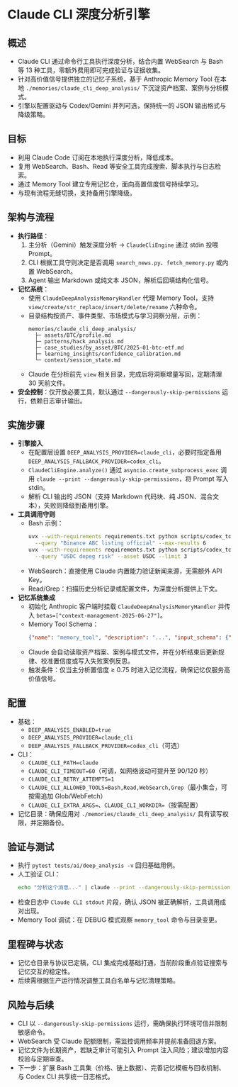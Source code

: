 # Claude CLI 深度分析引擎

## 概述
- Claude CLI 通过命令行工具执行深度分析，结合内置 WebSearch 与 Bash 等 13 种工具，零额外费用即可完成验证与证据收集。
- 针对高价值信号提供独立的记忆子系统，基于 Anthropic Memory Tool 在本地 `./memories/claude_cli_deep_analysis/` 下沉淀资产档案、案例与分析模式。
- 引擎以配置驱动与 Codex/Gemini 并列可选，保持统一的 JSON 输出格式与降级策略。

## 目标
- 利用 Claude Code 订阅在本地执行深度分析，降低成本。
- 复用 WebSearch、Bash、Read 等安全工具完成搜索、脚本执行与日志检索。
- 通过 Memory Tool 建立专用记忆仓，面向高置信度信号持续学习。
- 与现有流程无缝切换，支持备用引擎降级。

## 架构与流程
- **执行路径**：
  1. 主分析（Gemini）触发深度分析 → `ClaudeCliEngine` 通过 stdin 投喂 Prompt。
  2. CLI 根据工具守则决定是否调用 `search_news.py`、`fetch_memory.py` 或内置 WebSearch。
  3. Agent 输出 Markdown 或纯文本 JSON，解析后回填结构化信号。
- **记忆系统**：
  - 使用 `ClaudeDeepAnalysisMemoryHandler` 代理 Memory Tool，支持 `view/create/str_replace/insert/delete/rename` 六种命令。
  - 目录结构按资产、事件类型、市场模式与学习洞察分层，示例：
    ```
    memories/claude_cli_deep_analysis/
      ├─ assets/BTC/profile.md
      ├─ patterns/hack_analysis.md
      ├─ case_studies/by_asset/BTC/2025-01-btc-etf.md
      ├─ learning_insights/confidence_calibration.md
      └─ context/session_state.md
    ```
  - Claude 在分析前先 `view` 相关目录，完成后将洞察增量写回，定期清理 30 天前文件。
- **安全控制**：仅开放必要工具，默认通过 `--dangerously-skip-permissions` 运行，依赖日志审计输出。

## 实施步骤
- **引擎接入**
  - 在配置层设置 `DEEP_ANALYSIS_PROVIDER=claude_cli`，必要时指定备用 `DEEP_ANALYSIS_FALLBACK_PROVIDER=codex_cli`。
  - `ClaudeCliEngine.analyze()` 通过 `asyncio.create_subprocess_exec` 调用 `claude --print --dangerously-skip-permissions`，将 Prompt 写入 stdin。
  - 解析 CLI 输出的 JSON（支持 Markdown 代码块、纯 JSON、混合文本），失败则降级到备用引擎。
- **工具调用守则**
  - Bash 示例：
    ```bash
    uvx --with-requirements requirements.txt python scripts/codex_tools/search_news.py \
      --query "Binance ABC listing official" --max-results 6
    uvx --with-requirements requirements.txt python scripts/codex_tools/fetch_memory.py \
      --query "USDC depeg risk" --asset USDC --limit 3
    ```
  - WebSearch：直接使用 Claude 内置能力验证新闻来源，无需额外 API Key。
  - Read/Grep：扫描历史分析记录或配置文件，为深度分析提供上下文。
- **记忆系统集成**
  - 初始化 Anthropic 客户端时挂载 `ClaudeDeepAnalysisMemoryHandler` 并传入 `betas=["context-management-2025-06-27"]`。
  - Memory Tool Schema：
    ```json
    {"name": "memory_tool", "description": "...", "input_schema": {"type": "object", "properties": {"command": {"type": "string","enum": ["view","create","str_replace","insert","delete","rename"]}, "path": {"type": "string"}, "file_text": {"type": "string"}, "old_str": {"type": "string"}, "new_str": {"type": "string"}, "insert_line": {"type": "integer"}, "insert_text": {"type": "string"}, "old_path": {"type": "string"}, "new_path": {"type": "string"}}, "required": ["command"]}}
    ```
  - Claude 会自动读取资产档案、案例与模式文件，并在分析结束后更新规律、校准置信度或写入失败案例反思。
  - 触发条件：仅当主分析置信度 ≥ 0.75 时进入记忆流程，确保记忆仅服务高价值信号。

## 配置
- 基础：
  - `DEEP_ANALYSIS_ENABLED=true`
  - `DEEP_ANALYSIS_PROVIDER=claude_cli`
  - `DEEP_ANALYSIS_FALLBACK_PROVIDER=codex_cli`（可选）
- CLI：
  - `CLAUDE_CLI_PATH=claude`
  - `CLAUDE_CLI_TIMEOUT=60`（可调，如网络波动可提升至 90/120 秒）
  - `CLAUDE_CLI_RETRY_ATTEMPTS=1`
  - `CLAUDE_CLI_ALLOWED_TOOLS=Bash,Read,WebSearch,Grep`（最小集合，可按需追加 Glob/WebFetch）
  - `CLAUDE_CLI_EXTRA_ARGS=`、`CLAUDE_CLI_WORKDIR=`（按需配置）
- 记忆目录：确保应用对 `./memories/claude_cli_deep_analysis/` 具有读写权限，并定期备份。

## 验证与测试
- 执行 `pytest tests/ai/deep_analysis -v` 回归基础用例。
- 人工验证 CLI：
  ```bash
  echo "分析这个消息..." | claude --print --dangerously-skip-permissions
  ```
- 检查日志中 `Claude CLI stdout` 片段，确认 JSON 被正确解析，工具调用成对出现。
- Memory Tool 调试：在 DEBUG 模式观察 `memory_tool` 命令与目录变更。

## 里程碑与状态
- 记忆仓目录与协议已定稿，CLI 集成完成基础打通，当前阶段重点验证搜索与记忆交互的稳定性。
- 后续需根据生产运行情况调整工具白名单与记忆清理策略。

## 风险与后续
- CLI 以 `--dangerously-skip-permissions` 运行，需确保执行环境可信并限制敏感命令。
- WebSearch 受 Claude 配额限制，需监控调用频率并提前准备回退方案。
- 记忆文件为长期资产，若缺乏审计可能引入 Prompt 注入风险；建议增加内容校验与定期审查。
- 下一步：扩展 Bash 工具集（价格、链上数据）、完善记忆模板与回收机制、与 Codex CLI 共享统一日志格式。
